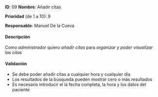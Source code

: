 **ID**: 09
**Nombre**: Añadir citas

**Prioridad** (de 1 a 10): 9

**Responsable**: Manuel De la Cueva

#### Descripción

Como *administrador* quiero *añadir citas* para *organizar y poder visualizar las citas*

#### Validación

* Se debe poder añadir citas a cualquier hora y cualquier día
* Los resultados de la búsqueda pueden mostrar cero o más resultados
* Es necesario introducir el la fecha completa, la hora y los datos del paciente